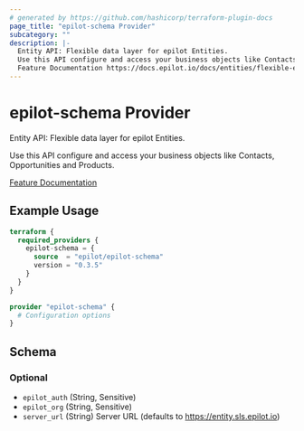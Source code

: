 ```yaml
---
# generated by https://github.com/hashicorp/terraform-plugin-docs
page_title: "epilot-schema Provider"
subcategory: ""
description: |-
  Entity API: Flexible data layer for epilot Entities.
  Use this API configure and access your business objects like Contacts, Opportunities and Products.
  Feature Documentation https://docs.epilot.io/docs/entities/flexible-entities
---
```


# epilot-schema Provider

Entity API: Flexible data layer for epilot Entities.

Use this API configure and access your business objects like Contacts, Opportunities and Products.

[Feature Documentation](https://docs.epilot.io/docs/entities/flexible-entities)

## Example Usage

```terraform
terraform {
  required_providers {
    epilot-schema = {
      source  = "epilot/epilot-schema"
      version = "0.3.5"
    }
  }
}

provider "epilot-schema" {
  # Configuration options
}
```

<!-- schema generated by tfplugindocs -->
## Schema

### Optional

- `epilot_auth` (String, Sensitive)
- `epilot_org` (String, Sensitive)
- `server_url` (String) Server URL (defaults to https://entity.sls.epilot.io)
